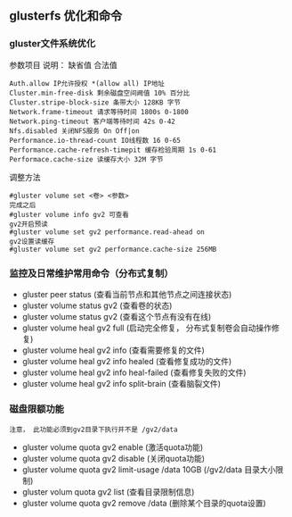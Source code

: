 ## glusterfs 优化和命令

### gluster文件系统优化

参数项目 说明： 缺省值 合法值
```
Auth.allow IP允许授权 *(allow all) IP地址
Cluster.min-free-disk 剩余磁盘空间阙值 10% 百分比
Cluster.stripe-block-size 条带大小 128KB 字节
Network.frame-timeout 请求等待时间 1800s 0-1800
Network.ping-timeout 客户端等待时间 42s 0-42
Nfs.disabled 关闭NFS服务 On Off|on
Performance.io-thread-count IO线程数 16 0-65
Performance.cache-refresh-timepit 缓存检验周期 1s 0-61
Performace.cache-size 读缓存大小 32M 字节 
```
调整方法
```
#gluster volume set <卷> <参数>
完成之后 
#gluster volume info gv2 可查看
gv2开启预读
#gluster volume set gv2 performance.read-ahead on
gv2设置读缓存
#gluster volume set gv2 performance.cache-size 256MB
``` 
### 监控及日常维护常用命令（分布式复制）

- gluster peer status (查看当前节点和其他节点之间连接状态)
- gluster volume status gv2 (查看卷的状态)
- gluster volume status gv2 (查看这个节点有没有在线)
- gluster volume heal gv2 full (启动完全修复， 分布式复制卷会自动操作修复)
- gluster volume heal gv2 info (查看需要修复的文件)
- gluster volume heal gv2 info healed (查看修复成功的文件)
- gluster volume heal gv2 info heal-failed (查看修复失败的文件)
- gluster volume heal gv2 info split-brain (查看脑裂文件)

### 磁盘限额功能
`注意， 此功能必须到gv2目录下执行并不是 /gv2/data`

- gluster volume quota gv2 enable (激活quota功能)
- gluster volume quota gv2 disable (关闭quota功能)
- gluster volume quota gv2 limit-usage /data 10GB (/gv2/data 目录大小限制)
- gluster volum quota gv2 list (查看目录限制信息)
- gluster volume quota gv2 remove /data (删除某个目录的quota设置)
